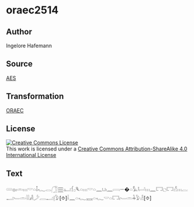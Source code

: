 # oraec2514

## Author

Ingelore Hafemann

## Source

[AES](https://github.com/simondschweitzer/aes)

## Transformation

[ORAEC](https://oraec.github.io/)

## License

<a rel="license" href="http://creativecommons.org/licenses/by-sa/4.0/"><img alt="Creative Commons License" style="border-width:0" src="https://i.creativecommons.org/l/by-sa/4.0/88x31.png" /></a><br />This work is licensed under a <a rel="license" href="http://creativecommons.org/licenses/by-sa/4.0/">Creative Commons Attribution-ShareAlike 4.0 International License</a>

## Text

𓄲𓐍𓏤𓏛𓏥𓎟𓏏𓄤𓆑𓂋𓃂𓈗𓂠𓆴𓊪𓆰𓏏𓏥𓎟𓏏𓈖𓂓𓏤𓈖𓇯𓌔�𓏏𓅘𓂡𓏥𓈖𓉐𓐎𓉐𓀭𓏥𓐛𓂝𓄑𓏛𓇋𓇋𓀻𓌳𓐙𓂝𓊤𓅱[⯑]𓌢𓈖𓏏𓆑𓈘𓏏𓆑𓎟𓏏𓉐𓏤𓄑𓏛𓇓𓅱𓁐[⯑]<br>
